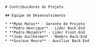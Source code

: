     # Contribuidores do Projeto
    
    ## Equipe de Desenvolvimento
    
    * **Myke Matos** - Gerente de Projeto
    * **Pedro Henrique** - Líder Back-End
    * **Pedro Mezadre** - Líder Front-End
    * **João Guilherme** - Membro Back-End
    * **Gustavo Moura** - Auxiliar Back-End